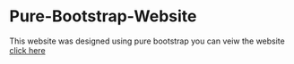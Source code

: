 # Pure-Bootstrap-Website
This website was designed using pure bootstrap
you can veiw the website [click here]( https://ahmad-almosallam.github.io/Pure-Bootstrap-Website/)
